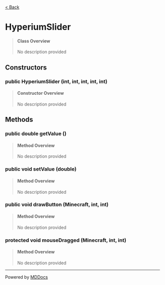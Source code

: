 [< Back](README.md)
# HyperiumSlider #
>#### Class Overview ####
>No description provided
## Constructors ##
### public HyperiumSlider (int, int, int, int, int) ###
>#### Constructor Overview ####
>No description provided
>
## Methods ##
### public double getValue () ###
>#### Method Overview ####
>No description provided
>
### public void setValue (double) ###
>#### Method Overview ####
>No description provided
>
### public void drawButton (Minecraft, int, int) ###
>#### Method Overview ####
>No description provided
>
### protected void mouseDragged (Minecraft, int, int) ###
>#### Method Overview ####
>No description provided
>

---
Powered by [MDDocs](https://github.com/VRCube/MDDocs)